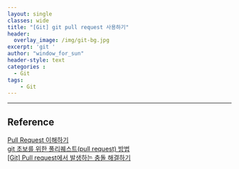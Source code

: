 ```yaml
--- 
layout: single
classes: wide
title: "[Git] git pull request 사용하기"
header:
  overlay_image: /img/git-bg.jpg
excerpt: 'git '
author: "window_for_sun"
header-style: text
categories :
  - Git
tags:
    - Git
---  
```













































---
 
## Reference
[Pull Request 이해하기](https://velog.io/@zansol/Pull-Request-%EC%9D%B4%ED%95%B4%ED%95%98%EA%B8%B0)  
[git 초보를 위한 풀리퀘스트(pull request) 방법](https://wayhome25.github.io/git/2017/07/08/git-first-pull-request-story/)  
[[Git] Pull request에서 발생하는 충돌 해결하기](https://planbs.tistory.com/entry/Git-Pull-request%EC%97%90%EC%84%9C-%EB%B0%9C%EC%83%9D%ED%95%98%EB%8A%94-%EC%B6%A9%EB%8F%8C-%ED%95%B4%EA%B2%B0%ED%95%98%EA%B8%B0)  





